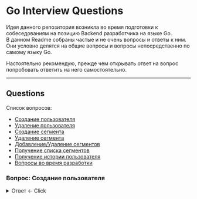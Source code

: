 # Go Interview Questions
Идея данного репозитория возникла во время подготовки к собеседованиям на позицию Backend разработчика на языке Go.  
В данном Readme собраны частые и не очень вопросы и ответы к ним. Они условно делятся на общие вопросы и вопросы непосредственно по самому языку Go.  

Настоятельно рекомендую, прежде чем открывать ответ на вопрос попробовать ответить на него самостоятельно.

---

## Questions

Список вопросов:

- [Создание пользователя](#create-user)
- [Удаление пользователя](#del-user)
- [Создание сегмента](#create-seg)
- [Удаление сегмента](#del-seg)
- [Добавление/Удаление сегментов](#add-remove)
- [Получение списка сегментов](#seg-list)
- [Получение истории пользователя](#user-history)
- [Вопросы во время разработки](#decisions)

### Вопрос: Создание пользователя <a name="create-user"></a>

<details>
  <summary>Ответ <- Click</summary>
История языка
</details>
